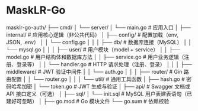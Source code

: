 # MaskLR-Go

masklr-go-auth/
├── cmd/
│   └── server/
│       └── main.go             # 应用入口
│
├── internal/                   # 应用核心逻辑（非公共代码）
│   ├── config/                 # 配置加载（env, JSON, .env）
│   │   └── config.go
│   │
│   ├── db/                     # 数据库连接（MySQL）
│   │   └── mysql.go
│   │
│   ├── user/                   # 用户模块（model + service）
│   │   ├── model.go            # 用户结构体和数据库方法
│   │   ├── service.go          # 用户业务逻辑（注册、登录等）
│   │   └── handler.go          # HTTP 请求处理（注册、登录）
│   │
│   ├── middleware/             # JWT 验证中间件
│   │   └── auth.go
│   │
│   ├── router/                 # Gin 路由配置
│   │   └── router.go
│   │
│   └── util/                   # 通用工具函数
│       ├── hash.go             # 密码哈希加密
│       └── token.go            # JWT 生成与验证
│
├── api/                        # Swagger 文档或 API 接口定义（可选）
│
├── sql/
│   └── init.sql                # MySQL 用户表建表语句（已建好可忽略）
│
├── go.mod                      # Go 模块文件
└── go.sum                      # 依赖校验
